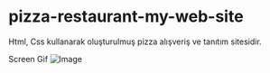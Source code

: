 # pizza-restaurant-my-web-site

Html, Css kullanarak oluşturulmuş pizza alışveriş ve tanıtım sitesidir.


Screen Gif
![Image](https://github.com/user-attachments/assets/959f014d-aa22-4723-94a5-c89bfd79fc42)
